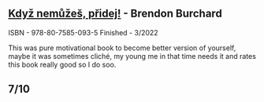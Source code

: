## [Když nemůžeš, přidej!](https://www.databazeknih.cz/knihy/kdyz-nemuzes-pridej-463197) - Brendon Burchard
ISBN - 978-80-7585-093-5
Finished - 3/2022

This was pure motivational book to become better version of yourself, maybe it was sometimes cliché, my young me in that time needs it and rates this book really good so I do soo.

## 7/10